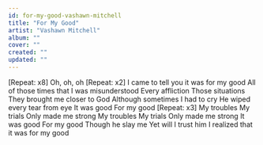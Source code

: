 ```yaml
---
id: for-my-good-vashawn-mitchell
title: "For My Good"
artist: "Vashawn Mitchell"
album: ""
cover: ""
created: ""
updated: ""
---
```


[Repeat: x8]
Oh, oh, oh
[Repeat: x2]
I came to tell you it was for my good
All of those times that I was misunderstood
Every affliction
Those situations
They brought me closer to God
Although sometimes I had to cry
He wiped every tear from eye
It was good
For my good
[Repeat: x3]
My troubles
My trials
Only made me strong
My troubles
My trials
Only made me strong
It was good
For my good
Though he slay me
Yet will I trust him
I realized that it was for my good